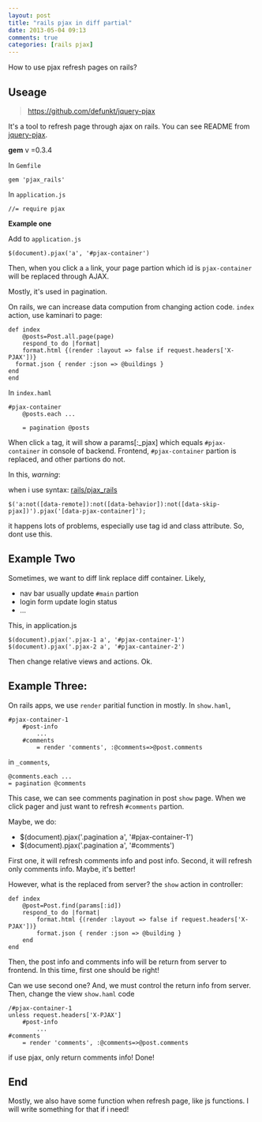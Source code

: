 ```yaml
---
layout: post
title: "rails pjax in diff partial"
date: 2013-05-04 09:13
comments: true
categories: [rails pjax]
---
```


How to use pjax refresh pages on rails?

## Useage

> https://github.com/defunkt/jquery-pjax

It's a tool to refresh page through ajax on rails.
You can see README from [jquery-pjax](https://github.com/defunkt/jquery-pjax).

__gem__
v =0.3.4

In `Gemfile`

    gem 'pjax_rails'

In `application.js`

    //= require pjax
  
__Example one__

Add to `application.js`

    $(document).pjax('a', '#pjax-container')
    
Then, when you click a `a` link, your page partion which id is `pjax-container` will be replaced through AJAX.

Mostly, it's used in pagination.

On rails, we can increase data compution from changing action code. `index` action, use kaminari to page: 

    def index
        @posts=Post.all.page(page)
        respond_to do |format|
        format.html {(render :layout => false if request.headers['X-PJAX'])}
      format.json { render :json => @buildings }
    end
    end
    
In `index.haml`

    #pjax-container
        @posts.each ...
        
        = pagination @posts
    
When click `a` tag, it will show a params[:_pjax] which equals `#pjax-container` in console of backend. 
Frontend, `#pjax-container` partion is replaced, and other partions do not.

In this, _warning_:

when i use syntax: [rails/pjax_rails](https://github.com/rails/pjax_rails)

    $('a:not([data-remote]):not([data-behavior]):not([data-skip-pjax])').pjax('[data-pjax-container]');
    
it happens lots of problems, especially use tag id and class attribute. So, dont use this.

Example Two
---

Sometimes, we want to diff link replace diff container.
Likely, 

* nav bar usually update `#main` partion
* login form update login status
* ...

This, in application.js

    $(document).pjax('.pjax-1 a', '#pjax-container-1')
    $(document).pjax('.pjax-2 a', '#pjax-cantainer-2')
    
Then change relative views and actions. Ok.

Example Three:
---
On rails apps, we use `render` paritial function in mostly.
In `show.haml`,

    #pjax-container-1
        #post-info
            ...
        #comments
            = render 'comments', :@comments=>@post.comments
        
in `_comments`,

    @comments.each ...
    = pagination @comments
    
This case, we can see comments pagination in post `show` page. When we click pager and just want to refresh `#comments` partion.

Maybe, we do:

* $(document).pjax('.pagination a', '#pjax-container-1')
* $(document).pjax('.pagination a', '#comments')

First one, it will refresh comments info and post info.
Second, it will refresh only comments info. Maybe, it's better!

However, what is the replaced from server? the `show` action in controller:

    def index
        @post=Post.find(params[:id])
        respond_to do |format|
            format.html {(render :layout => false if request.headers['X-PJAX'])}
            format.json { render :json => @building }
        end
    end
    
Then, the post info and comments info will be return from server to frontend.
In this time, first one should be right!

Can we use second one? And, we must control the return info from server. Then,
change the view `show.haml` code

    /#pjax-container-1
    unless request.headers['X-PJAX']
        #post-info
            ...
    #comments
        = render 'comments', :@comments=>@post.comments

if use pjax, only return comments info! Done!

End
---

Mostly, we also have some function when refresh page, like js functions. 
I will write something for that if i need!
